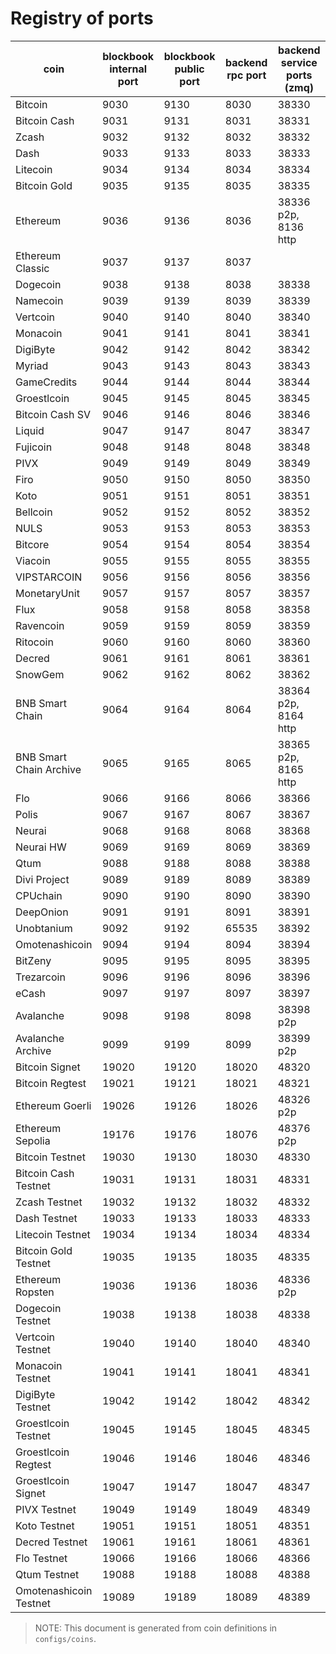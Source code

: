 # Registry of ports

| coin                    | blockbook internal port | blockbook public port | backend rpc port | backend service ports (zmq) |
|-------------------------|-------------------------|-----------------------|------------------|-----------------------------|
| Bitcoin                 | 9030                    | 9130                  | 8030             | 38330                       |
| Bitcoin Cash            | 9031                    | 9131                  | 8031             | 38331                       |
| Zcash                   | 9032                    | 9132                  | 8032             | 38332                       |
| Dash                    | 9033                    | 9133                  | 8033             | 38333                       |
| Litecoin                | 9034                    | 9134                  | 8034             | 38334                       |
| Bitcoin Gold            | 9035                    | 9135                  | 8035             | 38335                       |
| Ethereum                | 9036                    | 9136                  | 8036             | 38336 p2p, 8136 http        |
| Ethereum Classic        | 9037                    | 9137                  | 8037             |                             |
| Dogecoin                | 9038                    | 9138                  | 8038             | 38338                       |
| Namecoin                | 9039                    | 9139                  | 8039             | 38339                       |
| Vertcoin                | 9040                    | 9140                  | 8040             | 38340                       |
| Monacoin                | 9041                    | 9141                  | 8041             | 38341                       |
| DigiByte                | 9042                    | 9142                  | 8042             | 38342                       |
| Myriad                  | 9043                    | 9143                  | 8043             | 38343                       |
| GameCredits             | 9044                    | 9144                  | 8044             | 38344                       |
| Groestlcoin             | 9045                    | 9145                  | 8045             | 38345                       |
| Bitcoin Cash SV         | 9046                    | 9146                  | 8046             | 38346                       |
| Liquid                  | 9047                    | 9147                  | 8047             | 38347                       |
| Fujicoin                | 9048                    | 9148                  | 8048             | 38348                       |
| PIVX                    | 9049                    | 9149                  | 8049             | 38349                       |
| Firo                    | 9050                    | 9150                  | 8050             | 38350                       |
| Koto                    | 9051                    | 9151                  | 8051             | 38351                       |
| Bellcoin                | 9052                    | 9152                  | 8052             | 38352                       |
| NULS                    | 9053                    | 9153                  | 8053             | 38353                       |
| Bitcore                 | 9054                    | 9154                  | 8054             | 38354                       |
| Viacoin                 | 9055                    | 9155                  | 8055             | 38355                       |
| VIPSTARCOIN             | 9056                    | 9156                  | 8056             | 38356                       |
| MonetaryUnit            | 9057                    | 9157                  | 8057             | 38357                       |
| Flux                    | 9058                    | 9158                  | 8058             | 38358                       |
| Ravencoin               | 9059                    | 9159                  | 8059             | 38359                       |
| Ritocoin                | 9060                    | 9160                  | 8060             | 38360                       |
| Decred                  | 9061                    | 9161                  | 8061             | 38361                       |
| SnowGem                 | 9062                    | 9162                  | 8062             | 38362                       |
| BNB Smart Chain         | 9064                    | 9164                  | 8064             | 38364 p2p, 8164 http        |
| BNB Smart Chain Archive | 9065                    | 9165                  | 8065             | 38365 p2p, 8165 http        |
| Flo                     | 9066                    | 9166                  | 8066             | 38366                       |
| Polis                   | 9067                    | 9167                  | 8067             | 38367                       |
| Neurai                  | 9068                    | 9168                  | 8068             | 38368                       |
| Neurai HW               | 9069                    | 9169                  | 8069             | 38369                       |
| Qtum                    | 9088                    | 9188                  | 8088             | 38388                       |
| Divi Project            | 9089                    | 9189                  | 8089             | 38389                       |
| CPUchain                | 9090                    | 9190                  | 8090             | 38390                       |
| DeepOnion               | 9091                    | 9191                  | 8091             | 38391                       |
| Unobtanium              | 9092                    | 9192                  | 65535            | 38392                       |
| Omotenashicoin          | 9094                    | 9194                  | 8094             | 38394                       |
| BitZeny                 | 9095                    | 9195                  | 8095             | 38395                       |
| Trezarcoin              | 9096                    | 9196                  | 8096             | 38396                       |
| eCash                   | 9097                    | 9197                  | 8097             | 38397                       |
| Avalanche               | 9098                    | 9198                  | 8098             | 38398 p2p                   |
| Avalanche Archive       | 9099                    | 9199                  | 8099             | 38399 p2p                   |
| Bitcoin Signet          | 19020                   | 19120                 | 18020            | 48320                       |
| Bitcoin Regtest         | 19021                   | 19121                 | 18021            | 48321                       |
| Ethereum Goerli         | 19026                   | 19126                 | 18026            | 48326 p2p                   |
| Ethereum Sepolia        | 19176                   | 19176                 | 18076            | 48376 p2p                   |
| Bitcoin Testnet         | 19030                   | 19130                 | 18030            | 48330                       |
| Bitcoin Cash Testnet    | 19031                   | 19131                 | 18031            | 48331                       |
| Zcash Testnet           | 19032                   | 19132                 | 18032            | 48332                       |
| Dash Testnet            | 19033                   | 19133                 | 18033            | 48333                       |
| Litecoin Testnet        | 19034                   | 19134                 | 18034            | 48334                       |
| Bitcoin Gold Testnet    | 19035                   | 19135                 | 18035            | 48335                       |
| Ethereum Ropsten        | 19036                   | 19136                 | 18036            | 48336 p2p                   |
| Dogecoin Testnet        | 19038                   | 19138                 | 18038            | 48338                       |
| Vertcoin Testnet        | 19040                   | 19140                 | 18040            | 48340                       |
| Monacoin Testnet        | 19041                   | 19141                 | 18041            | 48341                       |
| DigiByte Testnet        | 19042                   | 19142                 | 18042            | 48342                       |
| Groestlcoin Testnet     | 19045                   | 19145                 | 18045            | 48345                       |
| Groestlcoin Regtest     | 19046                   | 19146                 | 18046            | 48346                       |
| Groestlcoin Signet      | 19047                   | 19147                 | 18047            | 48347                       |
| PIVX Testnet            | 19049                   | 19149                 | 18049            | 48349                       |
| Koto Testnet            | 19051                   | 19151                 | 18051            | 48351                       |
| Decred Testnet          | 19061                   | 19161                 | 18061            | 48361                       |
| Flo Testnet             | 19066                   | 19166                 | 18066            | 48366                       |
| Qtum Testnet            | 19088                   | 19188                 | 18088            | 48388                       |
| Omotenashicoin Testnet  | 19089                   | 19189                 | 18089            | 48389                       |

> NOTE: This document is generated from coin definitions in `configs/coins`.
